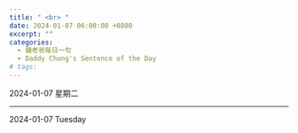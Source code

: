 ```yaml
---
title: " <br> "
date: 2024-01-07 06:00:00 +0800
excerpt: ""
categories:
  - 鍾老爸每日一句
  - Daddy Chung's Sentence of the Day
# tags:
---
```


2024-01-07 星期二

> 

---

2024-01-07 Tuesday

> 
